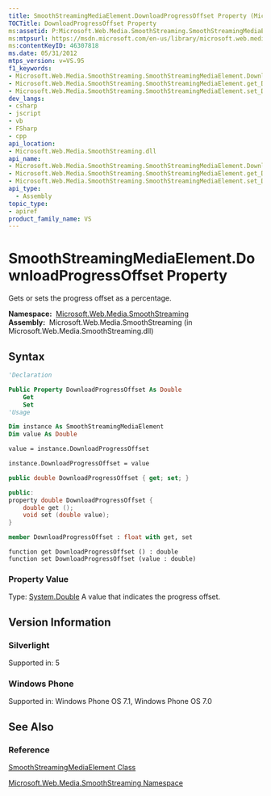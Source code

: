 ```yaml
---
title: SmoothStreamingMediaElement.DownloadProgressOffset Property (Microsoft.Web.Media.SmoothStreaming)
TOCTitle: DownloadProgressOffset Property
ms:assetid: P:Microsoft.Web.Media.SmoothStreaming.SmoothStreamingMediaElement.DownloadProgressOffset
ms:mtpsurl: https://msdn.microsoft.com/en-us/library/microsoft.web.media.smoothstreaming.smoothstreamingmediaelement.downloadprogressoffset(v=VS.95)
ms:contentKeyID: 46307818
ms.date: 05/31/2012
mtps_version: v=VS.95
f1_keywords:
- Microsoft.Web.Media.SmoothStreaming.SmoothStreamingMediaElement.DownloadProgressOffset
- Microsoft.Web.Media.SmoothStreaming.SmoothStreamingMediaElement.get_DownloadProgressOffset
- Microsoft.Web.Media.SmoothStreaming.SmoothStreamingMediaElement.set_DownloadProgressOffset
dev_langs:
- csharp
- jscript
- vb
- FSharp
- cpp
api_location:
- Microsoft.Web.Media.SmoothStreaming.dll
api_name:
- Microsoft.Web.Media.SmoothStreaming.SmoothStreamingMediaElement.DownloadProgressOffset
- Microsoft.Web.Media.SmoothStreaming.SmoothStreamingMediaElement.get_DownloadProgressOffset
- Microsoft.Web.Media.SmoothStreaming.SmoothStreamingMediaElement.set_DownloadProgressOffset
api_type:
  - Assembly
topic_type:
- apiref
product_family_name: VS
---
```


# SmoothStreamingMediaElement.DownloadProgressOffset Property

Gets or sets the progress offset as a percentage.

**Namespace:**  [Microsoft.Web.Media.SmoothStreaming](microsoft-web-media-smoothstreaming-namespace_1.md)  
**Assembly:**  Microsoft.Web.Media.SmoothStreaming (in Microsoft.Web.Media.SmoothStreaming.dll)

## Syntax

```vb
'Declaration

Public Property DownloadProgressOffset As Double
    Get
    Set
'Usage

Dim instance As SmoothStreamingMediaElement
Dim value As Double

value = instance.DownloadProgressOffset

instance.DownloadProgressOffset = value
```

```csharp
public double DownloadProgressOffset { get; set; }
```

```cpp
public:
property double DownloadProgressOffset {
    double get ();
    void set (double value);
}
```

``` fsharp
member DownloadProgressOffset : float with get, set
```

```jscript
function get DownloadProgressOffset () : double
function set DownloadProgressOffset (value : double)
```

### Property Value

Type: [System.Double](https://msdn.microsoft.com/library/643eft0t\(v=vs.95\))  
A value that indicates the progress offset.

## Version Information

### Silverlight

Supported in: 5  

### Windows Phone

Supported in: Windows Phone OS 7.1, Windows Phone OS 7.0  

## See Also

### Reference

[SmoothStreamingMediaElement Class](smoothstreamingmediaelement-class-microsoft-web-media-smoothstreaming_1.md)

[Microsoft.Web.Media.SmoothStreaming Namespace](microsoft-web-media-smoothstreaming-namespace_1.md)

